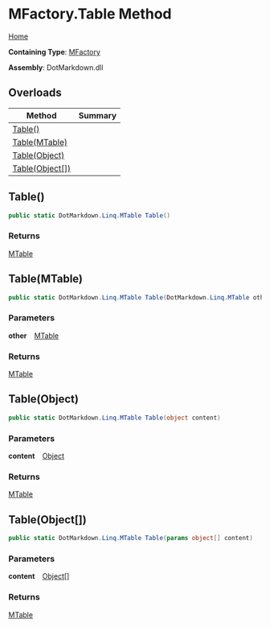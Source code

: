 # MFactory\.Table Method

[Home](../../../../README.md)

**Containing Type**: [MFactory](../README.md)

**Assembly**: DotMarkdown\.dll

## Overloads

| Method | Summary |
| ------ | ------- |
| [Table()](#DotMarkdown_Linq_MFactory_Table) | |
| [Table(MTable)](#DotMarkdown_Linq_MFactory_Table_DotMarkdown_Linq_MTable_) | |
| [Table(Object)](#DotMarkdown_Linq_MFactory_Table_System_Object_) | |
| [Table(Object\[\])](#DotMarkdown_Linq_MFactory_Table_System_Object___) | |

## Table\(\) <a name="DotMarkdown_Linq_MFactory_Table"></a>

```csharp
public static DotMarkdown.Linq.MTable Table()
```

### Returns

[MTable](../../MTable/README.md)

## Table\(MTable\) <a name="DotMarkdown_Linq_MFactory_Table_DotMarkdown_Linq_MTable_"></a>

```csharp
public static DotMarkdown.Linq.MTable Table(DotMarkdown.Linq.MTable other)
```

### Parameters

**other** &ensp; [MTable](../../MTable/README.md)

### Returns

[MTable](../../MTable/README.md)

## Table\(Object\) <a name="DotMarkdown_Linq_MFactory_Table_System_Object_"></a>

```csharp
public static DotMarkdown.Linq.MTable Table(object content)
```

### Parameters

**content** &ensp; [Object](https://docs.microsoft.com/en-us/dotnet/api/system.object)

### Returns

[MTable](../../MTable/README.md)

## Table\(Object\[\]\) <a name="DotMarkdown_Linq_MFactory_Table_System_Object___"></a>

```csharp
public static DotMarkdown.Linq.MTable Table(params object[] content)
```

### Parameters

**content** &ensp; [Object](https://docs.microsoft.com/en-us/dotnet/api/system.object)\[\]

### Returns

[MTable](../../MTable/README.md)

